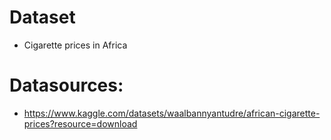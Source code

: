 # Dataset
- Cigarette prices in Africa

# Datasources:
- https://www.kaggle.com/datasets/waalbannyantudre/african-cigarette-prices?resource=download